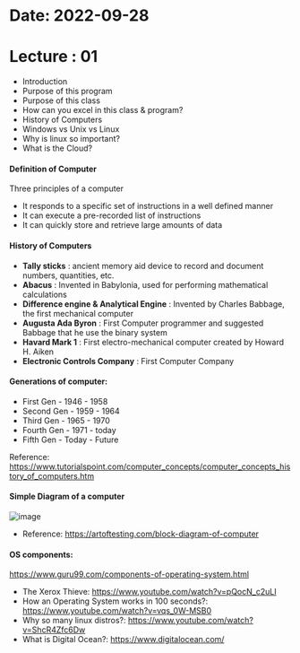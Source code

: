 # Date: 2022-09-28

# Lecture : 01

* Introduction 
* Purpose of this program
* Purpose of this class
* How can you excel in this class & program?
* History of Computers
* Windows vs Unix vs Linux
* Why is linux so important?
* What is the Cloud?



#### Definition of Computer
Three principles of a computer
* It responds to a specific set of instructions in a well defined manner
* It can execute a pre-recorded list of instructions
* It can quickly store and retrieve large amounts of data

#### History of Computers

* **Tally sticks** : ancient memory aid device to record and document numbers, quantities, etc.
* **Abacus** : Invented in Babylonia, used for performing mathematical calculations
* **Difference engine & Analytical Engine** : Invented by Charles Babbage, the first mechanical computer
* **Augusta Ada Byron** : First Computer programmer and suggested Babbage that he use the binary system
* **Havard Mark 1** : First electro-mechanical computer created by Howard H. Aiken
* **Electronic Controls Company** : First Computer Company

#### Generations of computer:
* First Gen - 1946 - 1958
* Second Gen - 1959 - 1964
* Third Gen - 1965 - 1970
* Fourth Gen - 1971 - today
* Fifth Gen - Today - Future

Reference: https://www.tutorialspoint.com/computer_concepts/computer_concepts_history_of_computers.htm

#### Simple Diagram of a computer
![image](https://user-images.githubusercontent.com/64248085/192855515-3834da9b-1f16-4dfd-b2b7-8d2db8ff6fdc.png)
* Reference: https://artoftesting.com/block-diagram-of-computer

#### OS components:
https://www.guru99.com/components-of-operating-system.html

* The Xerox Thieve: https://www.youtube.com/watch?v=pQocN_c2uLI
* How an Operating System works in 100 seconds?: https://www.youtube.com/watch?v=vqs_0W-MSB0
* Why so many linux distros?: https://www.youtube.com/watch?v=ShcR4Zfc6Dw
* What is Digital Ocean?: https://www.digitalocean.com/

